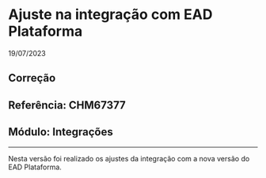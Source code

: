 # Ajuste na integração com EAD Plataforma
19/07/2023
## Correção
## Referência: CHM67377
## Módulo: Integrações
***

Nesta versão foi realizado os ajustes da integração com a nova versão do EAD Plataforma.
